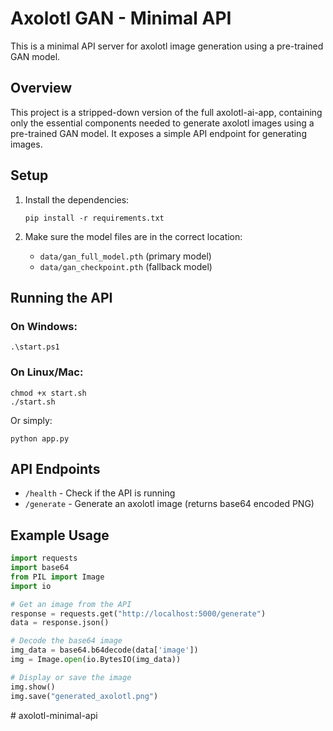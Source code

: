 # Axolotl GAN - Minimal API

This is a minimal API server for axolotl image generation using a pre-trained GAN model.

## Overview

This project is a stripped-down version of the full axolotl-ai-app, containing only the essential components needed to generate axolotl images using a pre-trained GAN model. It exposes a simple API endpoint for generating images.

## Setup

1. Install the dependencies:
   ```
   pip install -r requirements.txt
   ```

2. Make sure the model files are in the correct location:
   - `data/gan_full_model.pth` (primary model)
   - `data/gan_checkpoint.pth` (fallback model)

## Running the API

### On Windows:
```
.\start.ps1
```

### On Linux/Mac:
```
chmod +x start.sh
./start.sh
```

Or simply:
```
python app.py
```

## API Endpoints

- `/health` - Check if the API is running
- `/generate` - Generate an axolotl image (returns base64 encoded PNG)

## Example Usage

```python
import requests
import base64
from PIL import Image
import io

# Get an image from the API
response = requests.get("http://localhost:5000/generate")
data = response.json()

# Decode the base64 image
img_data = base64.b64decode(data['image'])
img = Image.open(io.BytesIO(img_data))

# Display or save the image
img.show()
img.save("generated_axolotl.png")
```
#   a x o l o t l - m i n i m a l - a p i 
 
 